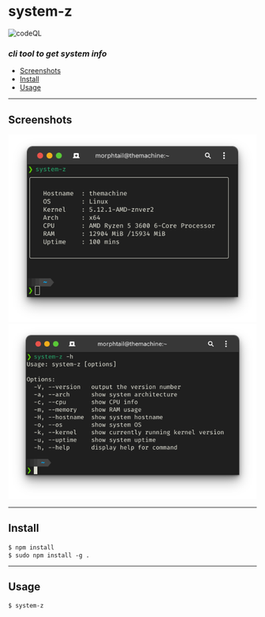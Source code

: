 # system-z 

![codeQL](https://github.com/m0rphtail/system-z/actions/workflows/codeql-analysis.yml/badge.svg)


### <em>cli tool to get system info</em>

  - [Screenshots](#screenshots)
  - [Install](#install)
  - [Usage](#usage)

---

## Screenshots

![](docs/tool.png)
![](docs/tool-help.png)

---

## Install 
```
$ npm install
$ sudo npm install -g .
```

---

## Usage
``` 
$ system-z
```


